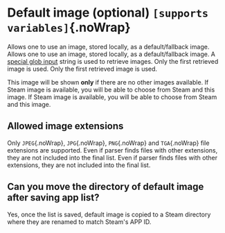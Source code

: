 # Default image (optional) `[supports variables]`{.noWrap}

Allows one to use an image, stored locally, as a default/fallback image. Allows one to use an image, stored locally, as a default/fallback image. A [special glob input](#special-glob-input) string is used to retrieve images. Only the first retrieved image is used. Only the first retrieved image is used.

This image will be shown **only** if there are no other images available. If Steam image is available, you will be able to choose from Steam and this image. If Steam image is available, you will be able to choose from Steam and this image.

## Allowed image extensions

Only `JPEG`{.noWrap}, `JPG`{.noWrap}, `PNG`{.noWrap} and `TGA`{.noWrap} file extensions are supported. Even if parser finds files with other extensions, they are not included into the final list. Even if parser finds files with other extensions, they are not included into the final list.

## Can you move the directory of default image after saving app list?

Yes, once the list is saved, default image is copied to a Steam directory where they are renamed to match Steam's APP ID.
